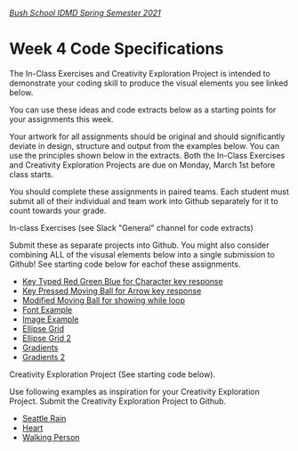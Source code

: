 [_Bush School IDMD Spring Semester 2021_](https://chandrunarayan.github.io/idmd/)
# Week 4 Code Specifications

The In-Class Exercises and Creativity Exploration Project is intended to demonstrate your coding skill to produce the visual elements you see linked below. 

You can use these ideas and code extracts below as a starting points for your assignments this week. 

Your artwork for all assignments should be original and should significantly deviate in design, structure and output from the examples below.  You can use the principles shown below in the extracts. Both the In-Class Exercises and Creativity Exploration Projects are due on Monday, March 1st before class starts.

You should complete these assignments in paired teams. Each student must submit all of their individual and team work into Github separately for it to count towards your grade.

In-class Exercises (see Slack "General" channel for code extracts)

Submit these as separate projects into Github. You might also consider combining ALL of the visusal elements below into a single submission to Github! See starting code below for eachof these assignments.
* [Key Typed Red Green Blue for Character key response](keyTypedRedGreenBlue)
* [Key Pressed Moving Ball for Arrow key response](keyIsPressedMovingBall)
* [Modified Moving Ball for showing while loop](modifiedMovingBall)
* [Font Example](fontExample)
* [Image Example](imageExample)
* [Ellipse Grid](ellipseGrid)
* [Ellipse Grid 2](ellipseGrid2)
* [Gradients](gradients)
* [Gradients 2](gradients2)

Creativity Exploration Project (See starting code below).

Use following examples as inspiration for your Creativity Exploration Project. Submit the Creativity Exploration Project to Github.

* [Seattle Rain](seattle_rain)
* [Heart](heart)
* [Walking Person](walking_person)
